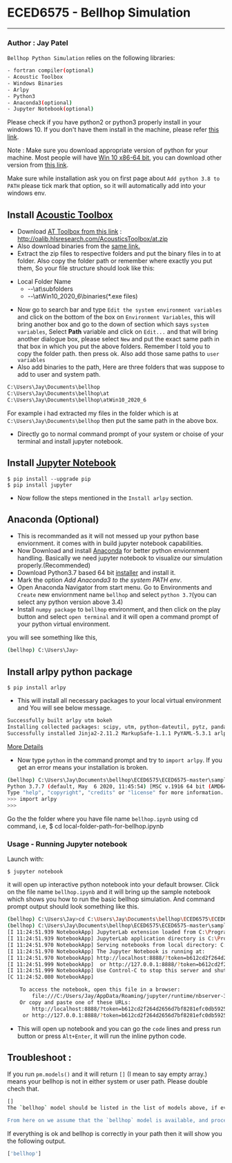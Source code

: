 # ECED6575 - Bellhop Simulation
--------------------------------------------------------------------------------------------------
### Author : Jay Patel

`Bellhop Python Simulation` relies on the following libraries:
```bash
- fortran compiler(optional)
- Acoustic Toolbox
- Windows Binaries
- Arlpy
- Python3
- Anaconda3(optional)
- Jupyter Notebook(optional)
```

Please check if you have python2 or python3 properly install in your windows 10. If you don't have them install in the machine, please refer [this link](https://www.python.org/downloads/).

Note : Make sure you download appropriate version of python for your machine. Most people will have [Win 10 x86-64 bit](https://www.python.org/ftp/python/3.8.3/python-3.8.3-amd64.exe), 
you can download other version from [this link](https://www.python.org/downloads/release/python-383/).

Make sure while installation ask you on first page about `Add python 3.8 to PATH` please tick mark that option, so it will automatically add into your windows env.

## Install [Acoustic Toolbox](http://oalib.hlsresearch.com/AcousticsToolbox/) 

- Download [AT Toolbox from this link](http://oalib.hlsresearch.com/AcousticsToolbox/at.zip) : http://oalib.hlsresearch.com/AcousticsToolbox/at.zip
- Also download binaries from the [same link.](http://oalib.hlsresearch.com/AcousticsToolbox/)
- Extract the zip files to respective folders and put the binary files in to at folder. Also copy the folder path or remember where exactly you put them,
So your file structure should look like this:

* Local Folder Name
  * --\at\subfolders
  * --\atWin10_2020_6\binaries(*.exe files)
 
 - Now go to search bar and type `Edit the system environment variables` and click on the bottom of the box on `Environment Variables`, this will bring 
 another box and go to the down of section which says `system variables`, Select **Path** variable and click on `Edit...` and that will bring another dialogue box, please select `New` and put the exact same path in that box in which you put the above folders. Remember I told you to copy the folder path. then press ok. Also add those same paths to `user variables`
 - Also add binaries to the path, Here are three folders that was suppose to add to user and system path.
 
 ```bash
 C:\Users\Jay\Documents\bellhop
 C:\Users\Jay\Documents\bellhop\at
 C:\Users\Jay\Documents\bellhop\atWin10_2020_6
 ```
 
 For example i had extracted my files in the folder which is at `C:\Users\Jay\Documents\bellhop` then put the same path in the above box.
 - Directly go to normal command prompt of your system or choise of your terminal and install jupyter notebook.
 
 ## Install [Jupyter Notebook](https://jupyter.readthedocs.io/en/latest/install.html)
 
    $ pip install --upgrade pip
    $ pip install jupyter
 
 - Now follow the steps mentioned in the `Install arlpy` section. 
 
 ## Anaconda (Optional)
 - This is recommanded as it will not messed up your python base enviornment. it comes with in build jupyter notebook capabilities.
 - Now Download and install [Anaconda](https://www.anaconda.com/products/individual) for better python enviornment handling. Basically we need jupyter notebook to visualize our simulation properly.(Recommended)
 - Download Python3.7 based 64 bit [installer](https://www.anaconda.com/products/individual) and install it.
 - Mark the option *Add Anaconda3 to the system PATH env*.
 - Open Anaconda Navigator from start menu. Go to Environments and `Create` new enviornment name `bellhop` and select `python 3.7`(you can select any python version above 3.4)
 - Install `numpy package` to `bellhop` environment, and then click on the play button and select `open terminal` and it will open a command prompt of your python virtual environment.
 
 you will see something like this,
 ```bash
 (bellhop) C:\Users\Jay>
 ```
 ## Install arlpy python package
 
    $ pip install arlpy
    
- This will install all necessary packages to your local virtual environment and You will see below message.
```bash
Successfully built arlpy utm bokeh
Installing collected packages: scipy, utm, python-dateutil, pytz, pandas, PyYAML, MarkupSafe, Jinja2, pillow, pyparsing, packaging, tornado, typing-extensions, bokeh, arlpy
Successfully installed Jinja2-2.11.2 MarkupSafe-1.1.1 PyYAML-5.3.1 arlpy-1.7.0 bokeh-2.1.1 packaging-20.4 pandas-1.0.5 pillow-7.1.2 pyparsing-2.4.7 python-dateutil-2.8.1 pytz-2020.1 scipy-1.5.0 tornado-6.0.4 typing-extensions-3.7.4.2 utm-0.5.0
```
[More Details](https://pypi.org/project/arlpy/)

- Now type `python` in the command prompt and try to `import arlpy`. If you get an error means your installation is broken.
```bash
(bellhop) C:\Users\Jay\Documents\bellhop\ECED6575\ECED6575-master\samplenotebook>python
Python 3.7.7 (default, May  6 2020, 11:45:54) [MSC v.1916 64 bit (AMD64)] :: Anaconda, Inc. on win32
Type "help", "copyright", "credits" or "license" for more information.
>>> import arlpy
>>>
```

Go the the folder where you have file name `bellhop.ipynb` using cd command,
i.e, 
    $ cd local-folder-path-for-bellhop.ipynb

### Usage - Running Jupyter notebook

Launch with:

    $ jupyter notebook
    
it will open up interactive python notebook into your default browser. Click on the file name `bellhop.ipynb` and it will bring up the sample notebook which shows you how to run the basic bellhop simulation. And command prompt output should look something like this.

```bash
(bellhop) C:\Users\Jay>cd C:\Users\Jay\Documents\bellhop\ECED6575\ECED6575-master\samplenotebook
(bellhop) C:\Users\Jay\Documents\bellhop\ECED6575\ECED6575-master\samplenotebook>jupyter notebook
[I 11:24:51.939 NotebookApp] JupyterLab extension loaded from C:\ProgramData\Anaconda3\lib\site-packages\jupyterlab
[I 11:24:51.939 NotebookApp] JupyterLab application directory is C:\ProgramData\Anaconda3\share\jupyter\lab
[I 11:24:51.970 NotebookApp] Serving notebooks from local directory: C:\Users\Jay\Documents\bellhop\ECED6575\ECED6575-master\samplenotebook
[I 11:24:51.970 NotebookApp] The Jupyter Notebook is running at:
[I 11:24:51.970 NotebookApp] http://localhost:8888/?token=b612cd2f264d2656d7bf8281efc0db592522b36af44caa14
[I 11:24:51.999 NotebookApp]  or http://127.0.0.1:8888/?token=b612cd2f264d2656d7bf8281efc0db592522b36af44caa14
[I 11:24:51.999 NotebookApp] Use Control-C to stop this server and shut down all kernels (twice to skip confirmation).
[C 11:24:52.080 NotebookApp]

    To access the notebook, open this file in a browser:
        file:///C:/Users/Jay/AppData/Roaming/jupyter/runtime/nbserver-3500-open.html
    Or copy and paste one of these URLs:
        http://localhost:8888/?token=b612cd2f264d2656d7bf8281efc0db592522b36af44caa14
     or http://127.0.0.1:8888/?token=b612cd2f264d2656d7bf8281efc0db592522b36af44caa14
```

- This will open up notebook and you can go the `code` lines and press run button or press `Alt+Enter`, it will run the inline python code.

## Troubleshoot :

If you run `pm.models()` and it will return `[]` (I mean to say empty array.) means your bellhop is not in either system or user path. Please double chech that. 
```bash
[]
The `bellhop` model should be listed in the list of models above, if everything is good. If it isn't listed, it means that `bellhop.exe` is not available on the PATH, or it cannot be correctly executed. Ensure that `bellhop.exe` from the acoustics toolbox installation is on your PATH (updated `.profile` or equivalent, if necessary, to add it in).

From here on we assume that the `bellhop` model is available, and proceed...
```

If everything is ok and bellhop is correctly in your path then it will show you the following output.
```bash
['bellhop']
```
